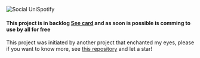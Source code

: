 ![Social UniSpotify](https://repository-images.githubusercontent.com/332539767/51147300-5e63-11eb-951e-d9383532649b)
#### This project is in backlog [See card](https://github.com/users/geovanipfranca/projects/1#card-53445323) and as soon is possible is comming to use by all for free

This project was initiated by another project that enchanted my eyes, please if you want to know more, see [this repository](https://github.com/santosfrancisco/spotify-widget) and let a star!
